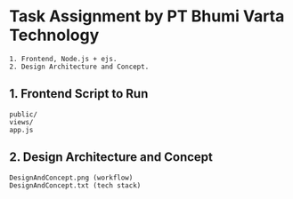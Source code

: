 # Task Assignment by PT Bhumi Varta Technology

    1. Frontend, Node.js + ejs.
    2. Design Architecture and Concept.

## 1. Frontend Script to Run

    public/
    views/
    app.js

## 2. Design Architecture and Concept

    DesignAndConcept.png (workflow)
    DesignAndConcept.txt (tech stack)
